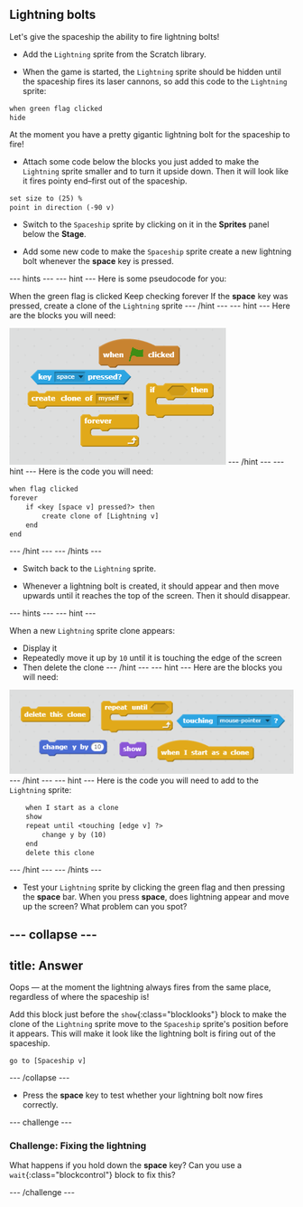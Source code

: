 ## Lightning bolts

Let's give the spaceship the ability to fire lightning bolts!

+ Add the `Lightning` sprite from the Scratch library.  

+ When the game is started, the `Lightning` sprite should be hidden until the spaceship fires its laser cannons, so add this code to the `Lightning` sprite:

```blocks
when green flag clicked
hide
```

At the moment you have a pretty gigantic lightning bolt for the spaceship to fire!

+ Attach some code below the blocks you just added to make the `Lightning` sprite smaller and to turn it upside down. Then it will look like it fires pointy end–first out of the spaceship.

```blocks
set size to (25) %
point in direction (-90 v)
```

+ Switch to the `Spaceship` sprite by clicking on it in the **Sprites** panel below the **Stage**.

+ Add some new code to make the `Spaceship` sprite create a new lightning bolt whenever the **space** key is pressed.

--- hints ---
--- hint ---
Here is some pseudocode for you:

When the green flag is clicked
Keep checking forever
If the **space** key was pressed, create a clone of the `Lightning` sprite
--- /hint ---
--- hint ---
Here are the blocks you will need:

![Hint](images/hint-lightning.png)
--- /hint ---
--- hint ---
Here is the code you will need:

```blocks
when flag clicked
forever
	if <key [space v] pressed?> then
		create clone of [Lightning v]
	end
end
```
--- /hint ---
--- /hints ---

+ Switch back to the `Lightning` sprite.

+ Whenever a lightning bolt is created, it should appear and then move upwards until it reaches the top of the screen. Then it should disappear.

--- hints ---
--- hint ---

When a new `Lightning` sprite clone appears:
- Display it
- Repeatedly move it up by `10` until it is touching the edge of the screen
- Then delete the clone
--- /hint ---
--- hint ---
Here are the blocks you will need:

![Move lightning](images/move-hint-lightning.png)
--- /hint ---
--- hint ---
Here is the code you will need to add to the `Lightning` sprite:

```blocks
	when I start as a clone
    show
	repeat until <touching [edge v] ?>
		change y by (10)
	end
	delete this clone
```
--- /hint ---
--- /hints ---



+ Test your `Lightning` sprite by clicking the green flag and then pressing the **space** bar. When you press **space**, does lightning appear and move up the screen? What problem can you spot?

--- collapse ---
---
title: Answer
---
Oops — at the moment the lightning always fires from the same place, regardless of where the spaceship is!

Add this block just before the `show`{:class="blocklooks"} block to make the clone of the `Lightning` sprite move to the `Spaceship` sprite's position before it appears. This will make it look like the lightning bolt is firing out of the spaceship.

```blocks
go to [Spaceship v]
```

--- /collapse ---

+ Press the **space** key to test whether your lightning bolt now fires correctly.

--- challenge ---
### Challenge: Fixing the lightning
What happens if you hold down the **space** key? Can you use a `wait`{:class="blockcontrol"} block to fix this?

--- /challenge ---

